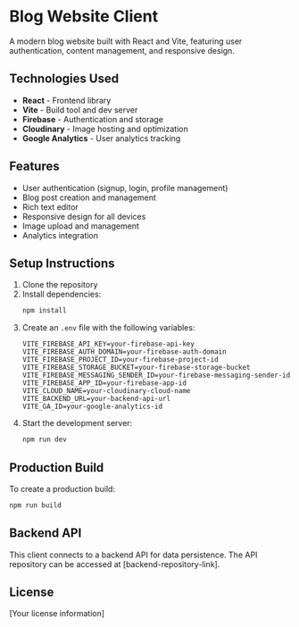 # Blog Website Client

A modern blog website built with React and Vite, featuring user authentication, content management, and responsive design.

## Technologies Used

- **React** - Frontend library
- **Vite** - Build tool and dev server
- **Firebase** - Authentication and storage
- **Cloudinary** - Image hosting and optimization
- **Google Analytics** - User analytics tracking

## Features

- User authentication (signup, login, profile management)
- Blog post creation and management
- Rich text editor
- Responsive design for all devices
- Image upload and management
- Analytics integration

## Setup Instructions

1. Clone the repository
2. Install dependencies:
   ```bash
   npm install
   ```
3. Create an `.env` file with the following variables:
   ```
   VITE_FIREBASE_API_KEY=your-firebase-api-key
   VITE_FIREBASE_AUTH_DOMAIN=your-firebase-auth-domain
   VITE_FIREBASE_PROJECT_ID=your-firebase-project-id
   VITE_FIREBASE_STORAGE_BUCKET=your-firebase-storage-bucket
   VITE_FIREBASE_MESSAGING_SENDER_ID=your-firebase-messaging-sender-id
   VITE_FIREBASE_APP_ID=your-firebase-app-id
   VITE_CLOUD_NAME=your-cloudinary-cloud-name
   VITE_BACKEND_URL=your-backend-api-url
   VITE_GA_ID=your-google-analytics-id
   ```
4. Start the development server:
   ```bash
   npm run dev
   ```

## Production Build

To create a production build:

```bash
npm run build
```

## Backend API

This client connects to a backend API for data persistence. The API repository can be accessed at [backend-repository-link].

## License

[Your license information]
